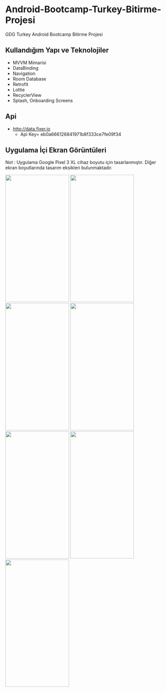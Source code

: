 # Android-Bootcamp-Turkey-Bitirme-Projesi
GDG Turkey Android Bootcamp Bitirme Projesi



## Kullandığım Yapı ve Teknolojiler
                
+ MVVM Mimarisi
+ DataBinding
+ Navigation
+ Room Database
+ Retrofit
+ Lottie
+ RecyclerView
+ Splash, Onboarding Screens

## 


## Api
+ http://data.fixer.io
  + Api Key= eb0a666126841971b8f333ce7fe09f34


## Uygulama İçi Ekran Görüntüleri
Not : Uygulama Google Pixel 3 XL cihaz boyutu için tasarlanmıştır. Diğer ekran boyutlarında tasarım eksikleri bulunmaktadır.

<img src="https://github.com/hmzcnbz/Android-Bootcamp-Turkey-Bitirme-Projesi/blob/master/screenshots/splash.png" width="200" height="400">
<img src="https://github.com/hmzcnbz/Android-Bootcamp-Turkey-Bitirme-Projesi/blob/master/screenshots/onboarding1.png" width="200" height="400">
<img src="https://github.com/hmzcnbz/Android-Bootcamp-Turkey-Bitirme-Projesi/blob/master/screenshots/add_expense.png" width="200" height="400">
<img src="https://github.com/hmzcnbz/Android-Bootcamp-Turkey-Bitirme-Projesi/blob/master/screenshots/home.png" width="200" height="400">
<img src="https://github.com/hmzcnbz/Android-Bootcamp-Turkey-Bitirme-Projesi/blob/master/screenshots/expense_detail.png" width="200" height="400">
<img src="https://github.com/hmzcnbz/Android-Bootcamp-Turkey-Bitirme-Projesi/blob/master/screenshots/edit_profile.png" width="200" height="400">
<img src="https://github.com/hmzcnbz/Android-Bootcamp-Turkey-Bitirme-Projesi/blob/master/screenshots/update_expense.png" width="200" height="400">

